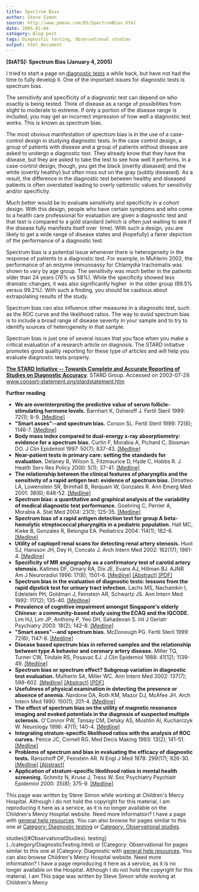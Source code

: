 ```yaml
---
title: Spectrum Bias
author: Steve Simon
source: http://www.pmean.com/05/SpectrumBias.html
date: 2005-01-04
category: Blog post
tags: Diagnostic testing, Observational studies
output: html_document
---
```

**[StATS]:** **Spectrum Bias (January 4, 2005)**

I tried to start a page on [diagnostic
tests](../category/DiagnosticTesting.html) a while back, but have not
had the time to fully develop it. One of the important issues for
diagnostic tests is spectrum bias.

The sensitivity and specificity of a diagnostic test can depend on who
exactly is being tested. Think of disease as a range of possibilities
from slight to moderate to extreme. If only a portion of the disease
range is included, you may get an incorrect impression of how well a
diagnostic test works. This is known as spectrum bias.

The most obvious manifestation of spectrum bias is in the use of a
case-control design in studying diagnostic tests. In the case control
design, a group of patients with disease and a group of patients without
disease are asked to undergo a diagnostic test. They already know that
they have the disease, but they are asked to take the test to see how
well it performs. In a case-control design, though, you get the black
(overtly diseased) and the white (overtly healthy) but often miss out on
the gray (subtly diseased). As a result, the difference in the
diagnostic test between healthy and diseased patients is often
overstated leading to overly optimistic values for sensitivity and/or
specificity.

Much better would be to evaluate sensitivity and specificity in a cohort
design. With this design, people who have certain symptoms and who come
to a health care professional for evaluation are given a diagnostic test
and that test is compared to a gold standard (which is often just
waiting to see if the disease fully manifests itself over  time). With
such a design, you are likely to get a wide range of disease states and
(hopefully) a fairer depiction of the performance of a diagnostic test.

Spectrum bias is a potential issue whenever there is heterogeneity in
the response of patients to a diagnostic test. For example, in Muhlerin
2002, the performance of an enzyme immunoassy for Chlamydia trachomatis
was shown to vary by age group. The sensitivity was much better in the
patients older than 24 years (76% vs 58%). While the specificity showed
less dramatic changes, it was also significantly higher  in the older
group (99.5% versus 99.2%). With such a finding, you should be cautious
about extrapolating results of the study.

Spectrum bias can also influence other measures in a diagnostic test,
such as the ROC curve and the likelihood ratios. The way to avoid
spectrum bias is to include a broad range of disease severity in your
sample and to try to identify sources of heterogeneity in that sample.

Spectrum bias is just one of several issues that you face when you make
a critical evaluation of a research article on diagnosis. The STARD
initiative promotes good quality reporting for these type of articles
and will help you evaluate diagnostic tests properly.

**[The STARD Initiative \-- Towards Complete and Accurate Reporting of
Studies on Diagnostic
Accuracy](http://www.consort-statement.org/stardstatement.htm)**. STARD
Group. Accessed on 2003-07-29.
www.consort-statement.org/stardstatement.htm

**Further reading**

-   **We are overinterpreting the predictive value of serum
    follicle-stimulating hormone levels.** Barnhart K, Osheroff J.
    Fertil Steril 1999: 72(1); 8-9.
    [\[Medline\]](http://www.ncbi.nlm.nih.gov/entrez/query.fcgi?cmd=Retrieve&db=PubMed&list_uids=10428140&dopt=Abstract)
-   **\"Smart asses\"\--and spectrum bias.** Corson SL. Fertil Steril
    1999: 72(6); 1146-7.
    [\[Medline\]](http://www.ncbi.nlm.nih.gov/entrez/query.fcgi?cmd=Retrieve&db=PubMed&list_uids=10593399&dopt=Abstract)
-   **Body mass index compared to dual-energy x-ray absorptiometry:
    evidence for a spectrum bias.** Curtin F, Morabia A, Pichard C,
    Slosman DO. J Clin Epidemiol 1997: 50(7); 837-43.
    [\[Medline\]](http://www.ncbi.nlm.nih.gov/entrez/query.fcgi?cmd=Retrieve&db=PubMed&list_uids=9253396&dopt=Abstract)
-   **Near-patient tests in primary care: setting the standards for
    evaluation.** Delaney B, Wilson S, Fitzmaurice D, Hyde C, Hobbs R. J
    Health Serv Res Policy 2000: 5(1); 37-41.
    [\[Medline\]](http://www.ncbi.nlm.nih.gov/entrez/query.fcgi?cmd=Retrieve&db=PubMed&list_uids=10787586&dopt=Abstract)
-   **The relationship between the clinical features of pharyngitis and
    the sensitivity of a rapid antigen test: evidence of spectrum
    bias.** Dimatteo LA, Lowenstein SR, Brimhall B, Reiquam W,
    Gonzales R. Ann Emerg Med 2001: 38(6); 648-52.
    [\[Medline\]](http://www.ncbi.nlm.nih.gov/entrez/query.fcgi?cmd=Retrieve&db=PubMed&list_uids=11719744&dopt=Abstract)
-   **Spectrum bias: a quantitative and graphical analysis of the
    variability of medical diagnostic test performance.** Goehring C,
    Perrier A, Morabia A. Stat Med 2004: 23(1); 125-35.
    [\[Medline\]](http://www.ncbi.nlm.nih.gov/entrez/query.fcgi?cmd=Retrieve&db=PubMed&list_uids=14695644&dopt=Abstract)
-   **Spectrum bias of a rapid antigen detection test for group A
    beta-hemolytic streptococcal pharyngitis in a pediatric
    population.** Hall MC, Kieke B, Gonzales R, Belongia EA. Pediatrics
    2004: 114(1); 182-6.
    [\[Medline\]](http://www.ncbi.nlm.nih.gov/entrez/query.fcgi?cmd=Retrieve&db=PubMed&list_uids=15231926&dopt=Abstract)
-   **Utility of captopril renal scans for detecting renal artery
    stenosis.** Huot SJ, Hansson JH, Dey H, Concato J. Arch Intern Med
    2002: 162(17); 1981-4.
    [\[Medline\]](http://www.ncbi.nlm.nih.gov/entrez/query.fcgi?cmd=Retrieve&db=PubMed&list_uids=12230421&dopt=Abstract)
-   **Specificity of MR angiography as a confirmatory test of carotid
    artery stenosis.** Kallmes DF, Omary RA, Dix JE, Evans AJ, Hillman
    BJ. AJNR Am J Neuroradiol 1996: 17(8); 1501-6.
    [\[Medline\]](http://www.ncbi.nlm.nih.gov/entrez/query.fcgi?cmd=Retrieve&db=PubMed&list_uids=8883649&dopt=Abstract)
    [\[Abstract\]](http://www.ajnr.org/cgi/content/abstract/17/8/1501)
    [\[PDF\]](http://www.ajnr.org/cgi/reprint/17/8/1501.pdf)
-   **Spectrum bias in the evaluation of diagnostic tests: lessons from
    the rapid dipstick test for urinary tract infection.** Lachs MS,
    Nachamkin I, Edelstein PH, Goldman J, Feinstein AR, Schwartz JS. Ann
    Intern Med 1992: 117(2); 135-40.
    [\[Medline\]](http://www.ncbi.nlm.nih.gov/entrez/query.fcgi?cmd=Retrieve&db=PubMed&list_uids=1605428&dopt=Abstract)
-   **Prevalence of cognitive impairment amongst Singapore\'s elderly
    Chinese: a community-based study using the ECAQ and the IQCODE.**
    Lim HJ, Lim JP, Anthony P, Yeo DH, Sahadevan S. Int J Geriatr
    Psychiatry 2003: 18(2); 142-8.
    [\[Medline\]](http://www.ncbi.nlm.nih.gov/entrez/query.fcgi?cmd=Retrieve&db=PubMed&list_uids=12571823&dopt=Abstract)
-   **\"Smart asses\"\--and spectrum bias.** McDonough PG. Fertil Steril
    1999: 72(6); 1147-8.
    [\[Medline\]](http://www.ncbi.nlm.nih.gov/entrez/query.fcgi?cmd=Retrieve&db=PubMed&list_uids=10593400&dopt=Abstract)
-   **Disease based spectrum bias in referred samples and the
    relationship between type A behavior and coronary artery disease.**
    Miller TQ, Turner CW, Tindale RS, Posavac EJ. J Clin Epidemiol 1988:
    41(12); 1139-49.
    [\[Medline\]](http://www.ncbi.nlm.nih.gov/entrez/query.fcgi?cmd=Retrieve&db=PubMed&list_uids=3062137&dopt=Abstract)
-   **Spectrum bias or spectrum effect? Subgroup variation in diagnostic
    test evaluation.** Mulherin SA, Miller WC. Ann Intern Med 2002:
    137(7); 598-602.
    [\[Medline\]](http://www.ncbi.nlm.nih.gov/entrez/query.fcgi?cmd=Retrieve&db=PubMed&list_uids=12353947&dopt=Abstract)
    [\[Abstract\]](http://www.annals.org/cgi/content/abstract/137/7/598)
    [\[PDF\]](http://www.annals.org/cgi/reprint/137/7/598.pdf)
-   **Usefulness of physical examination in detecting the presence or
    absence of anemia.** Nardone DA, Roth KM, Mazur DJ, McAfee JH. Arch
    Intern Med 1990: 150(1); 201-4.
    [\[Medline\]](http://www.ncbi.nlm.nih.gov/entrez/query.fcgi?cmd=Retrieve&db=PubMed&list_uids=2297289&dopt=Abstract)
-   **The effect of spectrum bias on the utility of magnetic resonance
    imaging and evoked potentials in the diagnosis of suspected multiple
    sclerosis.** O\'Connor PW, Tansay CM, Detsky AS, Mushlin AI,
    Kucharczyk W. Neurology 1996: 47(1); 140-4.
    [\[Medline\]](http://www.ncbi.nlm.nih.gov/entrez/query.fcgi?cmd=Retrieve&db=PubMed&list_uids=8710067&dopt=Abstract)
-   **Integrating stratum-specific likelihood ratios with the analysis
    of ROC curves.** Peirce JC, Cornell RG. Med Decis Making 1993:
    13(2); 141-51.
    [\[Medline\]](http://www.ncbi.nlm.nih.gov/entrez/query.fcgi?cmd=Retrieve&db=PubMed&list_uids=8483399&dopt=Abstract)
-   **Problems of spectrum and bias in evaluating the efficacy of
    diagnostic tests.** Ransohoff DF, Feinstein AR. N Engl J Med 1978:
    299(17); 926-30.
    [\[Medline\]](http://www.ncbi.nlm.nih.gov/entrez/query.fcgi?cmd=Retrieve&db=PubMed&list_uids=692598&dopt=Abstract)
    [\[Abstract\]](http://content.nejm.org/cgi/content/abstract/299/17/926)
-   **Application of stratum-specific likelihood ratios in mental health
    screening.** Schmitz N, Kruse J, Tress W. Soc Psychiatry Psychiatr
    Epidemiol 2000: 35(8); 375-9.
    [\[Medline\]](http://www.ncbi.nlm.nih.gov/entrez/query.fcgi?cmd=Retrieve&db=PubMed&list_uids=11037307&dopt=Abstract)

This page was written by Steve Simon while working at Children\'s Mercy
Hospital. Although I do not hold the copyright for this material, I am
reproducing it here as a service, as it is no longer available on the
Children\'s Mercy Hospital website. Need more information? I have a page
with [general help resources](../GeneralHelp.html). You can also browse
for pages similar to this one at [Category: Diagnostic
testing](../category/DiagnosticTesting.html) or [Category: Observational
studies](#ObservationalStudies).
<!---More--->
studies](#ObservationalStudies).
testing](../category/DiagnosticTesting.html) or [Category: Observational
for pages similar to this one at [Category: Diagnostic
with [general help resources](../GeneralHelp.html). You can also browse
Children\'s Mercy Hospital website. Need more information? I have a page
reproducing it here as a service, as it is no longer available on the
Hospital. Although I do not hold the copyright for this material, I am
This page was written by Steve Simon while working at Children\'s Mercy

<!---Do not use
**[StATS]:** **Spectrum Bias (January 4, 2005)**
This page was written by Steve Simon while working at Children\'s Mercy
Hospital. Although I do not hold the copyright for this material, I am
reproducing it here as a service, as it is no longer available on the
Children\'s Mercy Hospital website. Need more information? I have a page
with [general help resources](../GeneralHelp.html). You can also browse
for pages similar to this one at [Category: Diagnostic
testing](../category/DiagnosticTesting.html) or [Category: Observational
studies](#ObservationalStudies).
--->

